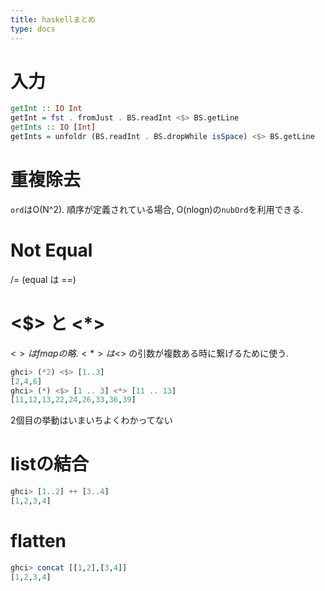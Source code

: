 ```yaml
---
title: haskellまとめ
type: docs
---
```

# 入力
```haskell
getInt :: IO Int
getInt = fst . fromJust . BS.readInt <$> BS.getLine
getInts :: IO [Int]
getInts = unfoldr (BS.readInt . BS.dropWhile isSpace) <$> BS.getLine
```
# 重複除去
`ord`はO(N^2). 順序が定義されている場合, O(nlogn)の`nubOrd`を利用できる.
# Not Equal
/= (equal は ==)
# <$> と <*>
<$> は fmap の略. <*> は <$> の引数が複数ある時に繋げるために使う.
```haskell
ghci> (*2) <$> [1..3]
[2,4,6]
ghci> (*) <$> [1 .. 3] <*> [11 .. 13]
[11,12,13,22,24,26,33,36,39]
```
2個目の挙動はいまいちよくわかってない
# listの結合
```haskell
ghci> [1..2] ++ [3..4]
[1,2,3,4]
```
# flatten
```haskell
ghci> concat [[1,2],[3,4]]
[1,2,3,4]
```


